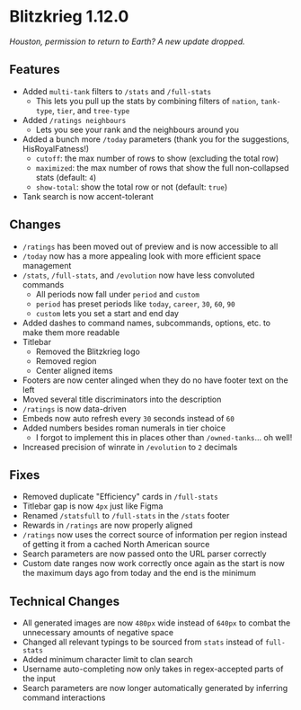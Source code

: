 # Blitzkrieg 1.12.0

_Houston, permission to return to Earth? A new update dropped._

## Features

- Added `multi-tank` filters to `/stats` and `/full-stats`
  - This lets you pull up the stats by combining filters of `nation`, `tank-type`, `tier`, and `tree-type`
- Added `/ratings neighbours`
  - Lets you see your rank and the neighbours around you
- Added a bunch more `/today` parameters (thank you for the suggestions, HisRoyalFatness!)
  - `cutoff`: the max number of rows to show (excluding the total row)
  - `maximized`: the max number of rows that show the full non-collapsed stats (default: `4`)
  - `show-total`: show the total row or not (default: `true`)
- Tank search is now accent-tolerant

## Changes

- `/ratings` has been moved out of preview and is now accessible to all
- `/today` now has a more appealing look with more efficient space management
- `/stats`, `/full-stats`, and `/evolution` now have less convoluted commands
  - All periods now fall under `period` and `custom`
  - `period` has preset periods like `today`, `career`, `30`, `60`, `90`
  - `custom` lets you set a start and end day
- Added dashes to command names, subcommands, options, etc. to make them more readable
- Titlebar
  - Removed the Blitzkrieg logo
  - Removed region
  - Center aligned items
- Footers are now center alinged when they do no have footer text on the left
- Moved several title discriminators into the description
- `/ratings` is now data-driven
- Embeds now auto refresh every `30` seconds instead of `60`
- Added numbers besides roman numerals in tier choice
  - I forgot to implement this in places other than `/owned-tanks`... oh well!
- Increased precision of winrate in `/evolution` to `2` decimals

## Fixes

- Removed duplicate "Efficiency" cards in `/full-stats`
- Titlebar gap is now `4px` just like Figma
- Renamed `/statsfull` to `/full-stats` in the `/stats` footer
- Rewards in `/ratings` are now properly aligned
- `/ratings` now uses the correct source of information per region instead of getting it from a cached North American source
- Search parameters are now passed onto the URL parser correctly
- Custom date ranges now work correctly once again as the start is now the maximum days ago from today and the end is the minimum

## Technical Changes

- All generated images are now `480px` wide instead of `640px` to combat the unnecessary amounts of negative space
- Changed all relevant typings to be sourced from `stats` instead of `full-stats`
- Added minimum character limit to clan search
- Username auto-completing now only takes in regex-accepted parts of the input
- Search parameters are now longer automatically generated by inferring command interactions

